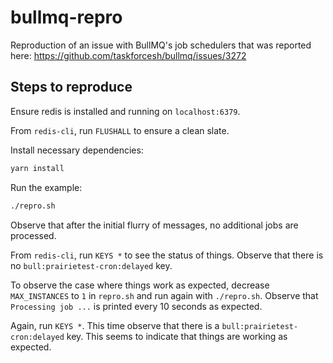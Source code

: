 # bullmq-repro

Reproduction of an issue with BullMQ's job schedulers that was reported here: https://github.com/taskforcesh/bullmq/issues/3272

## Steps to reproduce

Ensure redis is installed and running on `localhost:6379`.

From `redis-cli`, run `FLUSHALL` to ensure a clean slate.

Install necessary dependencies:

```bash
yarn install
```

Run the example:

```bash
./repro.sh
```

Observe that after the initial flurry of messages, no additional jobs are processed.

From `redis-cli`, run `KEYS *` to see the status of things. Observe that there is no `bull:prairietest-cron:delayed` key.

To observe the case where things work as expected, decrease `MAX_INSTANCES` to `1` in `repro.sh` and run again with `./repro.sh`. Observe that `Processing job ...` is printed every 10 seconds as expected.

Again, run `KEYS *`. This time observe that there is a `bull:prairietest-cron:delayed` key. This seems to indicate that things are working as expected.
